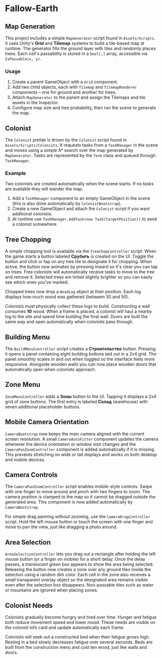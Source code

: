 # Fallow-Earth

## Map Generation

This project includes a simple `MapGenerator` script found in `Assets/Scripts`.
It uses Unity's **Grid** and **Tilemap** systems to build a tile-based map at
runtime. The generator fills the ground layer with tiles and randomly places
trees. Each cell's passability is stored in a `bool[,]` array, accessible via
`IsPassable(x, y)`.

### Usage
1. Create a parent GameObject with a `Grid` component.
2. Add two child objects, each with `Tilemap` and `TilemapRenderer` components –
   one for ground and another for trees.
3. Attach `MapGenerator` to the parent and assign the Tilemaps and tile assets in
   the Inspector.
4. Configure map size and tree probability, then run the scene to generate
   the map.

## Colonist

The `Colonist` prefab is driven by the `Colonist` script found in `Assets/Scripts/Colonists`.
It requests tasks from a `TaskManager` in the scene and moves using a simple A* search over the map generated by `MapGenerator`.
Tasks are represented by the `Task` class and queued through `TaskManager`.

### Example
Two colonists are created automatically when the scene starts. If no tasks are available they will wander the map.
1. Add a `TaskManager` component to an empty GameObject in the scene (this is also done automatically by `ColonistBootstrap`).
2. Create a new GameObject and attach the `Colonist` script if you want additional colonists.
3. At runtime use `TaskManager.AddTask(new Task(targetPosition))` to send a colonist somewhere.

## Tree Chopping

A simple chopping tool is available via the `TreeChopController` script. When the game starts a button labeled **Срубить** is created on the UI. Toggle the button and click or tap on any tree tile to designate it for chopping. When active, the button now animates by pressing inward so it's clear you can tap on trees. Free colonists will automatically receive tasks to move to the tree and remove it. Selected trees are tinted slightly brighter so you can easily see which ones you've marked.


Chopped trees now drop a `WoodLog` object at their position. Each log displays how much wood was gathered (between 30 and 50).

Colonists must physically collect these logs to build. Constructing a wall consumes **10** wood. When a frame is placed, a colonist will haul a nearby log to the site and spend time building the final wall.
Doors are built the same way and open automatically when colonists pass through.

## Building Menu

The `BuildMenuController` script creates a **Строительство** button. Pressing it opens a panel containing eight building buttons laid out in a 2x4 grid. The panel smoothly scales in and out when toggled so the interface feels more responsive.
Alongside wooden walls you can now place wooden doors that automatically open when colonists approach.

## Zone Menu

`ZoneMenuController` adds a **Зоны** button to the UI. Tapping it displays a 2x4 grid of zone buttons. The first entry is labeled **Склад** (warehouse) with seven additional placeholder buttons.

## Mobile Camera Orientation

`CameraBootstrap` now keeps the main camera aligned with the current screen resolution. A small `CameraAutoFitter` component updates the camera whenever the device orientation or window size changes and the `CameraPanZoomController` component is added automatically if it is missing. This prevents stretching on wide or tall displays and works on both desktop and mobile devices.

## Camera Controls

The `CameraPanZoomController` script enables mobile-style controls. Swipe with one finger to move around and pinch with two fingers to zoom. The camera position is clamped to the map so it cannot be dragged outside the generated area. This component is now added automatically by `CameraBootstrap`.

For simple drag panning without zooming, use the `CameraDragController` script. Hold the left mouse button or touch the screen with one finger and move to pan the view, just like dragging a photo around.


## Area Selection

`AreaSelectionController` lets you drag out a rectangle after holding the left mouse button (or a finger on mobile) for a short delay. Once the delay passes, a translucent green box appears to show the area being selected. Releasing the button now creates a zone over any ground tiles inside the selection using a random dim color. Each cell in the zone also receives a small transparent overlay object so the designated area remains visible even after the selection box disappears. Non-passable tiles such as water or mountains are ignored when placing zones.

## Colonist Needs

Colonists gradually become hungry and tired over time. Hunger and fatigue both reduce movement speed and lower mood. These needs are visible on the colonist info card and update automatically each frame.

Colonists will seek out a constructed bed when their fatigue grows high. Resting in a bed slowly decreases fatigue over several seconds. Beds are built from the construction menu and cost ten wood, just like walls and doors.

